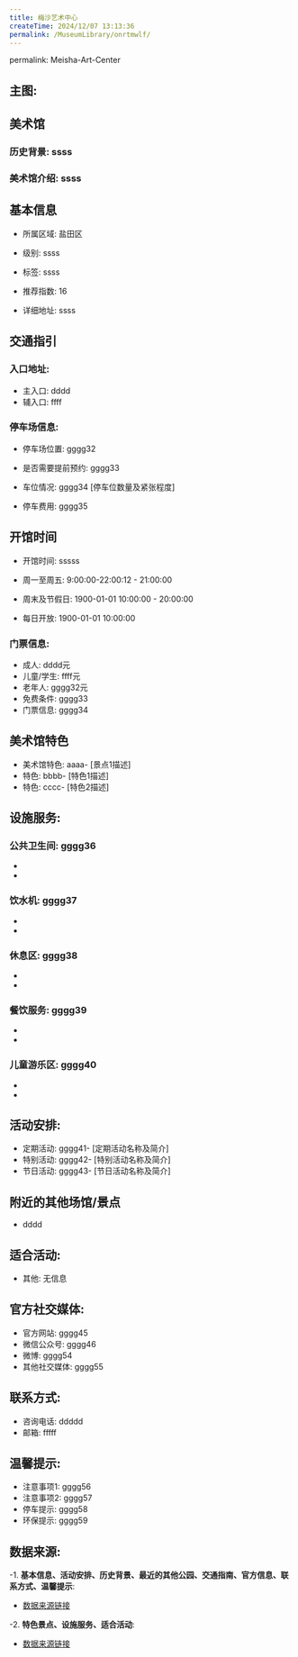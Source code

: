 ```yaml
---
title: 梅沙艺术中心
createTime: 2024/12/07 13:13:36
permalink: /MuseumLibrary/onrtmwlf/
---
```

permalink: Meisha-Art-Center
## 主图:
<ImageCard
image="https://www.szartm.com/open/images/gkbg.png"
title= "梅沙艺术中心"
description= "ssss"
date="2024/12/07"
href="/"
author="sunshang-hl"
/>
## 美术馆
### 历史背景: ssss
### 美术馆介绍: ssss
## 基本信息

- 所属区域: 盐田区

- 级别: ssss

- 标签: ssss

- 推荐指数: 16

- 详细地址: ssss

## 交通指引

### 入口地址:
- 主入口: dddd
- 辅入口: ffff
### 停车场信息:
- 停车场位置: gggg32

- 是否需要提前预约: gggg33

- 车位情况: gggg34 [停车位数量及紧张程度]

- 停车费用: gggg35

## 开馆时间
- 开馆时间: sssss

- 周一至周五: 9:00:00-22:00:12 - 21:00:00
- 周末及节假日: 1900-01-01 10:00:00 - 20:00:00
- 每日开放: 1900-01-01 10:00:00

### 门票信息:
- 成人: dddd元
- 儿童/学生: ffff元
- 老年人: gggg32元
- 免费条件: gggg33
- 门票信息: gggg34
## 美术馆特色
- 美术馆特色: aaaa- [景点1描述]
- 特色: bbbb- [特色1描述]
- 特色: cccc- [特色2描述]
## 设施服务:
### 公共卫生间: gggg36
- 
- 
### 饮水机: gggg37
- 
- 
### 休息区: gggg38
- 
- 
### 餐饮服务: gggg39
- 
- 
### 儿童游乐区: gggg40
- 
- 
## 活动安排:
- 定期活动: gggg41- [定期活动名称及简介]
- 特别活动: gggg42- [特别活动名称及简介]
- 节日活动: gggg43- [节日活动名称及简介]
## 附近的其他场馆/景点
- dddd

## 适合活动:
- 其他: 无信息

## 官方社交媒体:
- 官方网站: gggg45
- 微信公众号: gggg46
- 微博: gggg54
- 其他社交媒体: gggg55

## 联系方式:
- 咨询电话: ddddd 
- 邮箱: fffff

## 温馨提示:
- 注意事项1: gggg56
- 注意事项2: gggg57
- 停车提示: gggg58
- 环保提示: gggg59

## 数据来源:
-1. **基本信息、活动安排、历史背景、最近的其他公园、交通指南、官方信息、联系方式、温馨提示**:
- [数据来源链接](http://wtl.sz.gov.cn/ggfw/whl/msgylb/index.html)

-2. **特色景点、设施服务、适合活动**:
- [数据来源链接](http://wtl.sz.gov.cn/ggfw/whl/msgylb/index.html)

